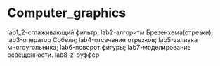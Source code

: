 # Computer_graphics
lab1_2-сглаживающий фильтр;
lab2-алгоритм Брезенхема(отрезки);
lab3-оператор Собеля;
lab4-отсечение отрезков;
lab5-заливка многоугольника;
lab6-поворот фигуры;
lab7-моделирование освещенности.
lab8-z-буффер
